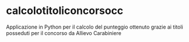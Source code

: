 # calcolotitoliconcorsocc
Applicazione in Python per il calcolo del punteggio ottenuto grazie ai titoli posseduti per il concorso da Allievo Carabiniere
